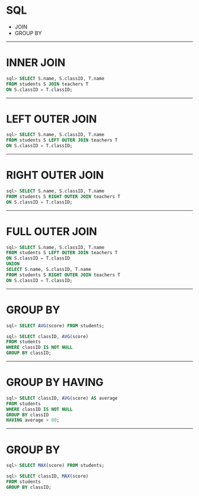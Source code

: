 # SQL 
  - JOIN
  - GROUP BY
---
# INNER JOIN 
```sql
sql> SELECT S.name, S.classID, T.name
FROM students S JOIN teachers T
ON S.classID = T.classID;
```
---
# LEFT OUTER JOIN
```sql
sql> SELECT S.name, S.classID, T.name 
FROM students S LEFT OUTER JOIN teachers T 
ON S.classID = T.classID;
```
---
# RIGHT OUTER JOIN
```sql
sql> SELECT S.name, S.classID, T.name 
FROM students S RIGHT OUTER JOIN teachers T 
ON S.classID = T.classID; 
```
---
# FULL OUTER JOIN
```sql
sql> SELECT S.name, S.classID, T.name 
FROM students S LEFT OUTER JOIN teachers T 
ON S.classID = T.classID
UNION
SELECT S.name, S.classID, T.name 
FROM students S RIGHT OUTER JOIN teachers T 
ON S.classID = T.classID;
```
---
# GROUP BY
```sql
sql> SELECT AVG(score) FROM students;

sql> SELECT classID, AVG(score) 
FROM students 
WHERE classID IS NOT NULL  
GROUP BY classID;
```
---
# GROUP BY HAVING
```sql
sql> SELECT classID, AVG(score) AS average
FROM students
WHERE classID IS NOT NULL
GROUP BY classID
HAVING average > 80;
```
---
# GROUP BY
```sql
sql> SELECT MAX(score) FROM students;

sql> SELECT classID, MAX(score)
FROM students
GROUP BY classID;
```

